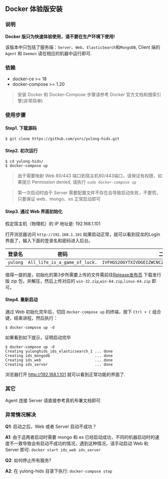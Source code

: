 ## Docker 体验版安装

### 说明

**Docker 版只为快速体验使用，请不要在生产环境下使用!**

该版本中只包括了服务端：`Server`、`Web`、`ElasticSearch`和`MongoDB`, Client 端的 `Agent` 和 `Daemon` 请在相应的机器中运行即可.

### 依赖

- docker-ce >= 18
- docker-compose >= 1.20

> 安装 Docker 和 Docker-Compose 步骤请参考 Docker 官方文档和搜索引擎(非常简单)

### 使用步骤

#### Step1. 下载源码

```
$ git clone https://github.com/ysrc/yulong-hids.git
```

#### Step2. 初次运行

```
$ cd yulong-hids/
$ docker-compose up
```

> 由于需要映射 Web 80/443 端口到宿主机80/443端口，请保证有权限，如果提示 Permission denied, 请执行 `sudo docker-compose up`


> 第一次启动时由于 Server 需要配置文件不存在会导致启动失败，不要慌，只要保证 web、mongo、es 正常启动即可

#### Step3. 通过 Web 界面初始化

假定宿主机（物理机）的 IP 地址是: 192.168.1.101

打开浏览器访问 `http://192.168.1.101` 如果启动正常，就可以看到驭龙的Login界面了，输入下面的登录名和密码进入后台。

登录名 | 密码 | 二次验证秘钥
:-: | :-: | :-:
`yulong` | `All_life_is_a_game_of_luck.` | `IVFHGS2OGYTXIVDGEIZWCNC2MVMHYWDRK44GOQALPNJHGRS6FE2QUCT4`

值得一提的是，初始化的第3步所需要上传的文件需前往[Release发布页](https://github.com/ysrc/yulong-hids/releases) 下载发行版 zip 包，并解压，然后上传对应的 `win-32.zip`,`win-64.zip`,`linux-64.zip` 即可。

#### Step4. 重新启动

通过 Web 初始化完毕后，切回 `docker-compose up` 的终端，按下 `Ctrl + C` 组合键，结束进程，然后执行：

```
$ docker-compose up -d
```

如果看到如下提示，证明启动完毕

```
$ docker-compose up -d
Creating yulonghids_ids_elasticsearch_1 ... done
Creating ids_mongodb                    ... done
Creating ids_web                        ... done
Creating ids_server                     ... done
```

浏览器打开 http://192.168.1.101 就可以看到正常功能的界面了.


### 其它

Agent 连接 Server 请直接参考真机布署文档即可

### 异常情况解决

**Q1**: 启动之后，Web 或者 Server 启动不成功？

**A1**: 由于这两者启动时需要 mongo 和 es 已经启动成功，不同的机器启动时的速度不一致导致会有启动不成功的情况，遇到这种情况，请手动启动 Web 和 Server 即可: `docker start ids_web ids_server`

**Q2**: 如何停止所有服务?

**A2**: 在 yulong-hids 目录下执行: `docker-compose stop`


